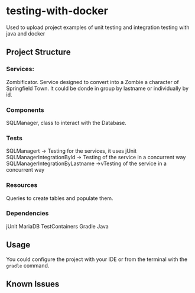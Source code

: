 # testing-with-docker
Used to upload project examples of unit testing and integration testing with java and docker

## Project Structure
### Services:
Zombificator. Service designed to convert into a Zombie a character of Springfield Town.
It could be donde in group by lastname or individually by id.

### Components
SQLManager, class to interact with the Database.

### Tests
SQLManagert -> Testing for the services, it uses jUnit
SQLManagerIntegrationById -> Testing of the service in a concurrent way
SQLManagerIntegrationByLastname ->vTesting of the service in a concurrent way

### Resources
Queries to create tables and populate them.

### Dependencies
jUnit
MariaDB
TestContainers
Gradle
Java

## Usage
You could configure the project with your IDE or from the terminal with the `gradle` command.

## Known Issues
